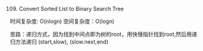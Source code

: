 109. Convert Sorted List to Binary Search Tree

时间复杂度: O(nlogn)
空间复杂度：O(logn)

思路：递归方式，因为找到中间点即为树的root，用快慢指针找到root,然后用递归方法递归
(start,slow), (slow.next,end)
